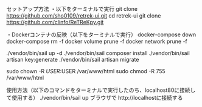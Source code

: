 セットアップ方法
・以下をターミナルで実行
git clone https://github.com/sho0109/retrek-ui.git
cd retrek-ui
git clone https://github.com/clinfo/ReTReKpy.git

・Dockerコンテナの反映（以下をターミナルで実行）
docker-compose down
docker-compose rm -f
docker volume prune -f
docker network prune -f


./vendor/bin/sail up -d
./vendor/bin/sail composer install
./vendor/bin/sail artisan key:generate
./vendor/bin/sail artisan migrate
 
sudo chown -R $USER:$USER /var/www/html
sudo chmod -R 755 /var/www/html

使用方法（以下のコマンドをターミナルで実行したのち、localhost80に接続して使用する）
./vendor/bin/sail up
ブラウザで http://localhostに接続する
